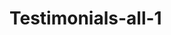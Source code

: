 # Testimonials-all-1

<!--

index.html (98 Testimonials all 1)

D:\1a = مسار تعليم الويب الزيرو\0 المسارات الثلاثة بشكل عام\5 = تصميات اخري\8 = اجزاء من موقع\a22 = Testim\testim


-->
